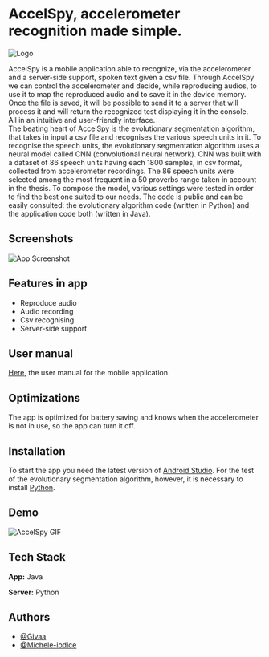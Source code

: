 # AccelSpy, accelerometer recognition made simple.

![Logo](https://i.ibb.co/PmxnCs5/logo.png) 

AccelSpy is a mobile application able to recognize, via the accelerometer and a server-side support, spoken text given a csv file.
Through AccelSpy we can control the accelerometer and decide, while reproducing audios, to use it to map the reproduced audio and to save it in the device memory.   
Once the file is saved, it will be possible to send it to a server that will process it and will return the recognized test displaying it in the console.  
All in an intuitive and user-friendly interface.  
The beating heart of AccelSpy is the evolutionary segmentation algorithm, that takes in input a csv file and recognises the various speech units in it.
To recognise the speech units, the evolutionary segmentation algorithm uses a neural model called CNN (convolutional neural network).
CNN was built with a dataset of 86 speech units having each 1800 samples, in csv format, collected from accelerometer recordings.
The 86 speech units were selected among the most frequent in a 50 proverbs range taken in account in the thesis.
To compose the model, various settings were tested in order to find the best one suited to our needs.
The code is public and can be easily consulted: the evolutionary algorithm code (written in Python) and the application code both (written in Java).

## Screenshots

![App Screenshot](https://i.ibb.co/NWSXQHy/schermata-principale-dell-app.png)


## Features in app

- Reproduce audio
- Audio recording
- Csv recognising
- Server-side support

## User manual
[Here](https://drive.google.com/file/d/1OMvDjjPAt0Lz-O5Nw_cAK3dtz0hQV9Ta/view?usp=sharing), the user manual for the mobile application.


## Optimizations

The app is optimized for battery saving and knows when the accelerometer is not in use, so the app can turn it off.


## Installation

To start the app you need the latest version of [Android Studio](https://developer.android.com/studio).
For the test of the evolutionary segmentation algorithm, however, it is necessary to install [Python](https://www.python.org/downloads/).
    
## Demo

![AccelSpy GIF](https://lh4.googleusercontent.com/XZF33zTABLwwFAbXRzVUFr51APJ4octrGyYNIt-w15kddN3qXnQNJlj2xbqHgUUoYiCZgO7QvFx2SA=w958-h826)


## Tech Stack

**App:** Java

**Server:** Python

## Authors

- [@Givaa](https://github.com/Givaa)
- [@Michele-iodice](https://github.com/Michele-iodice)
